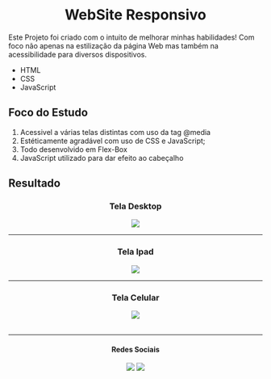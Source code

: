 <h1 align="center" font-size = 14px>WebSite Responsivo</h1>
<p>Este Projeto foi criado com o intuito de melhorar minhas habilidades! Com foco não apenas na estilização da página Web mas também na acessibilidade para diversos dispositivos.</p>
<ul>
  <li>HTML</li>
  <li>CSS</li>
  <li>JavaScript</li>    
</ul>


<h2>Foco do Estudo</h2>
<ol>
  <li>Acessivel a várias telas distintas com uso da tag @media</li>
  <li>Estéticamente agradável com uso de CSS e JavaScript;</li>
  <li>Todo desenvolvido em Flex-Box</li>
  <li>JavaScript utilizado para dar efeito ao cabeçalho</li>
</ol>

<h2>Resultado</h2>

<div align="center">
  <h3>Tela Desktop</h3>
  <img src="https://github.com/NicolasHaubricht/Aplicativo-WebSite/assets/153787379/d0c1be3b-a84b-44ef-bb22-1e371cc56fa0" width="auto" />
</div>

<hr>

<div align="center">
  <h3>Tela Ipad</h3>
  <img src="https://github.com/NicolasHaubricht/Aplicativo-WebSite/assets/153787379/31f7c955-356e-42af-a6d8-1aee0209fda8"/>
</div>

<hr>

<div align="center">
  <h3>Tela Celular</h3>
  <img src="https://github.com/NicolasHaubricht/Aplicativo-WebSite/assets/153787379/96ee8cab-731d-4081-a337-e57a87c74ae2"/>
</div>

<br>

<hr>
<h4 align="center">Redes Sociais</h4>
<p align="center">
  <a href="https://www.instagram.com/nicolashaubricht1.9/" alt="Instagram">
  <img src="https://img.shields.io/badge/-Instagram-DF0174?style=for-the-badge&logo=instagram&logoColor=white&link=https://www.instagram.com/keidsondesigner/"/></a>
  
  <a href="https://www.linkedin.com/in/nicolas-haubricht/" alt="Linkedin">
  <img src="https://img.shields.io/badge/-Linkedin-0e76a8?style=for-the-badge&logo=Linkedin&logoColor=white&link=https://www.linkedin.com/in/keidsonroby/"/></a>
</p> 





